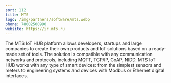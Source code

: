 ```yaml
---
sort: 112
title: MTS
logo: /img/partners/software/mts.webp
phone: 78002500990
website: https://ir.mts.ru
---
```


The MTS IoT HUB platform allows developers, startups and large companies to create their own products and IoT solutions based on a ready-made set of tools. The solution is compatible with any communication networks and protocols, including MQTT, TCP/IP, CoAP, NIDD. MTS IoT HUB works with any type of smart devices: from the simplest sensors and meters to engineering systems and devices with Modbus or Ethernet digital interfaces.
